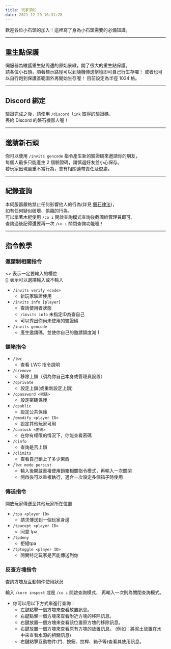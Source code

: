 ```yaml
---
title: 玩家須知
date: 2021-12-29 16:31:28
---
```

歡迎各位小石頭的加入！這裡寫了身為小石頭需要的必備知識。

***

## 重生點保護
伺服器為維護重生點周遭的原始景緻，開了很大的重生點保護。  
請各位小石頭，順著標示路徑可以到隨機傳送祭壇即可自己行生存囉！
或者也可以自行跑到保護區範圍外再開始生存喔！
目前設定為半徑 1024 格。

***

## Discord 綁定
驗證完成之後，請使用 `/discord link` 取得的驗證碼，  
丟給 Discord 的磐石機器人喔！

***

## 邀請新石頭
你可以使用 `/invits gencode` 指令產生新的驗證碼來邀請你的朋友，<br>每個人最多只能產生 2 個驗證碼，請慎選好友並小心保存。<br>若玩家出現嚴重不當行為，會有相關連帶責任及懲處。

***

## 紀錄查詢
本伺服器嚴格禁止任何影響他人的行為(詳見 [磐石律法](/rule/))，  
如有任何疑似破壞、偷竊的行為，  
可以拿著木棍使用 `/co i` 開啟查詢模式查詢後截圖給管理員即可。  
查詢過後記得還要再一次 `/co i` 關閉查詢功能喔！

***
## 指令教學
### 邀請制相關指令
<> 表示一定要輸入的欄位  
[] 表示可以選擇輸入或不輸入

- ```/invits verify <code>```
    - 新玩家驗證使用
- ```/invits info [player]```
    - 查詢使用者狀態
    - ```/invits info``` 未指定ID為查自己
    - 可以秀出你尚未使用的驗證碼
- ```/invits gencode```
    - 產生邀請碼，並使你自己的邀請額度減 1

### 鎖箱指令
- ```/lwc``` 
  - 查看 LWC 指令說明
- ```/cremove``` 
  - 移除上鎖（須為你自己本身或管理員設置）
- ```/cprivate``` 
  - 設定上鎖(或重新設定上鎖)
- ```/cpassword <密碼>```
  - 設定密碼保護
- ```/cpublic```
  - 設定公共保護
- ```/cmodify <player ID>```
  - 設定其他玩家可用
- ```/cunlock <密碼>```
  - 在你有權限的情況下，你能查看密碼
- ```/cinfo```
  - 查詢是否上鎖
- ```/climits```
  - 查看自己鎖上了多少東西
- ```/lwc mode persist```
  - 輸入後開啟重複使用鎖箱相關指令模式，再輸入一次關閉
  - 開啟後可以重複執行，適合一次設定多個箱子時使用

### 傳送指令 
開放玩家傳送至其他玩家所在位置

- ```/tpa <player ID>```
  - 請求傳送到一個玩家身邊
- ```/tpacept <player ID>```
  - 同意 tpa
- ```/tpdeny```
  - 拒絕tpa
- ```/tptoggle <player ID>```
  - 開關特定玩家是否能傳送到你

### 反查方塊指令
查詢方塊及互動物件使用狀況  

輸入 ```/core inspect``` 或是 ```/co i``` 開啟查詢模式，
再輸入一次則為關閉查詢模式。
- 你可以用以下方式來進行查詢：
  - 左鍵點擊一個方塊來查看放置訊息。
  - 右鍵點擊一個方塊來查看附近方塊的移除訊息。
  - 右鍵放置一個方塊來查看該位置原方塊的移除訊息。
  - 右鍵放置一個方塊來查看原有方塊的放置訊息。
  (例如：將泥土放置在水中來查看水源的相關訊息)
  - 右鍵點擊互動物件(門、按鈕、拉桿、箱子等)查看其使用訊息。
